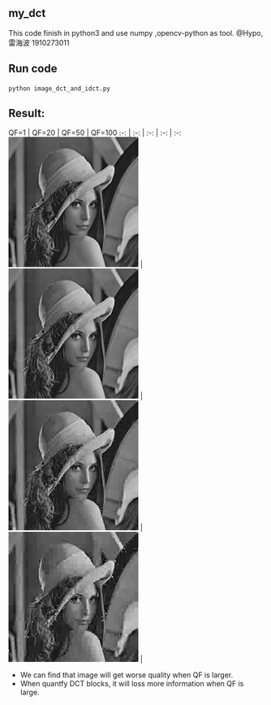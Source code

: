 ## my_dct
This code finish in python3  and use numpy ,opencv-python as tool.
@Hypo,雷海波 1910273011

## Run  code
```shell
python image_dct_and_idct.py
```
## Result:
QF=1 | QF=20 | QF=50 | QF=100 
:-: | :-: | :-: | :-: | :-:
![image](./images/QF=1.png) | ![image](./images/QF=20.png) | ![image](./images/QF=50.png) | ![image](./images/QF=100.png) | 
* We can find that image will get worse quality when QF is larger. 
* When quantfy  DCT blocks, it will loss more information when QF is large.

